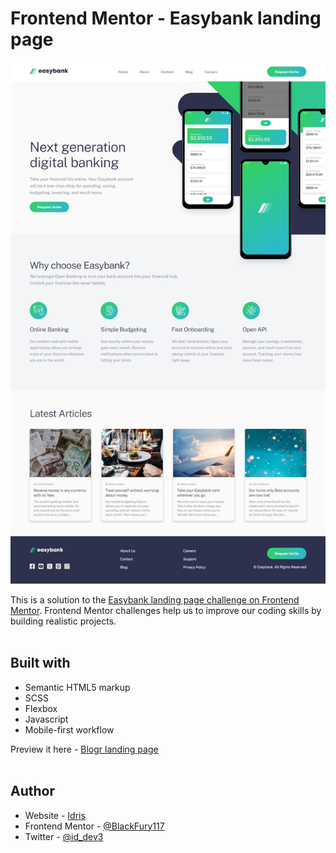 # Frontend Mentor - Easybank landing page

![Design preview for the Easybank landing page coding challenge](./design/screenshot-of-my-work.jpg) <br>

This is a solution to the [Easybank landing page challenge on Frontend Mentor](https://www.frontendmentor.io/solutions/easybank-landing-page-solution-nFXi3QY-DE). Frontend Mentor challenges help us to improve our coding skills by building realistic projects. <br><br>

## Built with

- Semantic HTML5 markup
- SCSS
- Flexbox
- Javascript
- Mobile-first workflow

Preview it here - [Blogr landing page](https://easybanks-landing-page-1.netlify.app/) <br><br>

## Author

- Website - [Idris](https://id-dev3.github.io/)
- Frontend Mentor - [@BlackFury117](https://www.frontendmentor.io/profile/BlackFury117)
- Twitter - [@id_dev3](https://www.twitter.com/id_dev3)